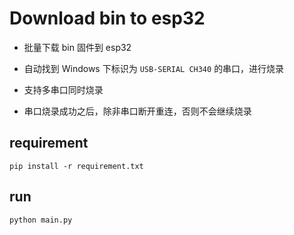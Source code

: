 # Download bin to esp32

* 批量下载 bin 固件到 esp32

* 自动找到 Windows 下标识为 `USB-SERIAL CH340` 的串口，进行烧录

* 支持多串口同时烧录

* 串口烧录成功之后，除非串口断开重连，否则不会继续烧录

## requirement

```
pip install -r requirement.txt
```

## run

```
python main.py
```
